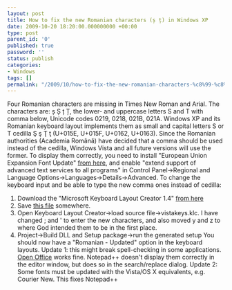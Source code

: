 ```yaml
---
layout: post
title: How to fix the new Romanian characters (ș ț) in Windows XP
date: 2009-10-20 18:20:00.000000000 +00:00
type: post
parent_id: '0'
published: true
password: ''
status: publish
categories:
- Windows
tags: []
permalink: "/2009/10/how-to-fix-the-new-romanian-characters-%c8%99-%c8%9b-in-windows-xp/"
---
```

Four Romanian characters are missing in Times New Roman and Arial. The  characters are: ș Ș ț Ț, the lower- and uppercase letters S and T with  comma below, Unicode codes 0219, 0218, 021B, 021A. Windows XP and its  Romanian keyboard layout implements them as small and capital letters S  or T cedilla Ş ş Ţ ţ (U+015E, U+015F, U+0162, U+0163). Since the  Romanian authorities (Academia Română) have decided that a comma should  be used instead of the cedilla, Windows Vista and all future versions  will use the former.
To display them correctly, you need to install "European Union Expansion Font Update" <a href="http://www.microsoft.com/downloads/details.aspx?FamilyID=0ec6f335-c3de-44c5-a13d-a1e7cea5ddea&amp;DisplayLang=ro" target="_blank">from here</a>,  and enable "extend support of advanced text services to all programs"  in Control Panel-&gt;Regional and Language  Options-&gt;Languages-&gt;Details-&gt;Advanced.
To change the keyboard input and be able to type the new comma ones instead of cedilla:
1. Download the "Microsoft Keyboard Layout Creator 1.4" <a href="http://www.microsoft.com/DOWNLOADS/details.aspx?FamilyID=8be579aa-780d-4253-9e0a-e17e51db2223&amp;displaylang=en" target="_blank">from here</a>
2. Save <a href="../vistakeys.klc" target="_blank">this file</a> somewhere.
3.  Open Keyboard Layout Creator-&gt;load source file-&gt;vistakeys.klc. I  have changed ; and ' to enter the new characters, and also moved y and z  to where God intended them to be in the first place.
4. Project-&gt;Build DLL and Setup package-&gt;run the generated setup
You should now have a "Romanian - Updated" option in the keyboard layouts.
Update 1: this might break spell-checking in some applications. <a href="http://www.openoffice.org/" target="_blank">Open Office</a> works fine. Notepad++ doesn't display them correctly in the editor window, but does so in the search/replace dialog.
Update 2: Some fonts must be updated with the Vista/OS X equivalents, e.g. Courier New. This fixes Notepad++ 

